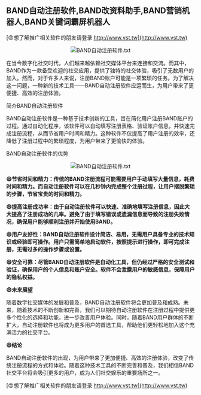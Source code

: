 ## **BAND自动注册软件,BAND改资料助手,BAND营销机器人,BAND关键词霸屏机器人**

[😍想了解推广相关软件的朋友请登录 http://www.vst.tw](http://www.vst.tw)

 <center><img src="https://vst.tw/MP4/tuiguang/png/2.png" alt="BAND自动注册软件.txt"></center>

在当今数字化社交时代，人们越来越依赖社交媒体平台来连接和交流。而其中，BAND作为一款备受欢迎的社交应用，提供了独特的社交体验，吸引了无数用户的加入。然而，对于许多人来说，注册BAND账户可能是一项繁琐的任务。为了解决这一问题，一种新的技术工具——BAND自动注册软件应运而生，为用户带来了更便捷、高效的注册体验。

简介BAND自动注册软件

BAND自动注册软件是一种基于技术创新的工具，旨在简化用户注册BAND账户的过程。通过自动化程序，该软件可以自动填写注册表格、验证账户信息，并快速完成注册流程，从而节省用户时间和精力。这种软件不仅提高了用户注册的效率，还降低了注册过程中的繁琐程度，为用户带来了更愉快的体验。

BAND自动注册软件的优势

 <center><img src="https://vst.tw/MP4/tuiguang/png/4.png" alt="BAND自动注册软件.txt"></center>

**😄节省时间和精力：传统的BAND注册流程可能需要用户手动填写大量信息，耗费时间和精力。而自动注册软件可以在几秒钟内完成整个注册过程，让用户摆脱繁琐的步骤，节省宝贵的时间和精力。**

**😄提高注册成功率：由于自动注册软件可以快速、准确地填写注册信息，因此大大提高了注册成功的几率。避免了由于填写错误或遗漏信息而导致的注册失败情况，确保用户能够顺利注册并开始使用BAND。**

**😄用户友好性：BAND自动注册软件设计简洁、易用，无需用户具备专业的技术知识或经验即可操作。用户只需简单地启动软件，按照提示进行操作，即可完成注册，无需过多的操作步骤或设置。**

**😄安全可靠：尽管BAND自动注册软件是自动化工具，但仍经过严格的安全测试和验证，确保用户的个人信息和账户安全。软件不会泄露用户的敏感信息，保障用户的隐私权益。**

**😄未来展望**

随着数字社交媒体的发展和普及，BAND自动注册软件将会更加普及和成熟。未来，随着技术的不断创新和完善，我们可以期待自动注册软件在注册过程中提供更多个性化的选择和功能，进一步改善用户体验。同时，随着BAND用户群体的不断扩大，自动注册软件也将成为更多用户的首选工具，帮助他们更轻松地加入这个充满活力的社交平台。

**😄结论**

BAND自动注册软件的出现，为用户带来了更加便捷、高效的注册体验，改变了传统注册流程的方式和体验。随着这种技术工具的不断完善和普及，我们相信BAND社交平台将会吸引更多的用户，成为人们社交娱乐的重要场所之一。

[😍想了解推广相关软件的朋友请登录 http://www.vst.tw](http://www.vst.tw)



